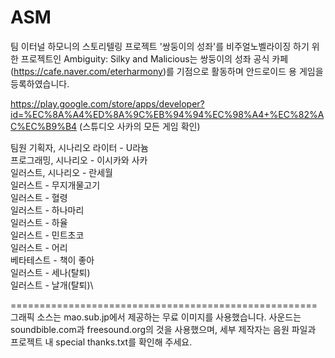 # ASM
팀 이터널 하모니의 스토리텔링 프로젝트 '쌍둥이의 성좌'를 비주얼노벨라이징 하기 위한 프로젝트인 Ambiguity: Silky and Malicious는
쌍둥이의 성좌 공식 카페(https://cafe.naver.com/eterharmony)를 기점으로 활동하며 안드로이드 용 게임을 등록하였습니다.

https://play.google.com/store/apps/developer?id=%EC%8A%A4%ED%8A%9C%EB%94%94%EC%98%A4+%EC%82%AC%EC%B9%B4
(스튜디오 사카의 모든 게임 확인)

팀원
기획자, 시나리오 라이터 - U라늄\
프로그래밍, 시나리오 - 이시카와 사카\
일러스트, 시나리오 - 란세월\
일러스트 - 무지개물고기\
일러스트 - 혈령\
일러스트 - 하나마리\
일러스트 - 하율\
일러스트 - 민트초코\
일러스트 - 어리\
베타테스트 - 책이 좋아\
일러스트 - 세나(탈퇴)\
일러스트 - 날개(탈퇴)\

=====================================================\
그래픽 소스는 mao.sub.jp에서 제공하는 무료 이미지를 사용했습니다.
사운드는 soundbible.com과 freesound.org의 것을 사용했으며, 세부 제작자는 음원 파일과 프로젝트 내 special thanks.txt를 확인해 주세요.
